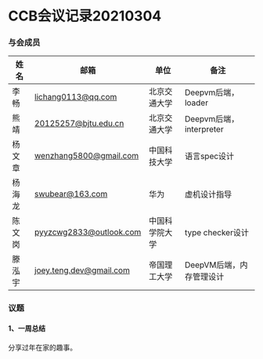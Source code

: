 # CCB会议记录20210304

### 与会成员

| 姓名   | 邮箱                                                    | 单位           | 备注                     |
| ------ | ------------------------------------------------------- | -------------- | ------------------------ |
| 李畅   | lichang0113@qq.com                                      | 北京交通大学   | Deepvm后端，loader       |
| 熊靖   | 20125257@bjtu.edu.cn                                    | 北京交通大学   | Deepvm后端，interpreter  |
| 杨文章 | [wenzhang5800@gmail.com](mailto:wenzhang5800@gmail.com) | 中国科技大学   | 语言spec设计             |
| 杨海龙 | [swubear@163.com](mailto:swubear@163.com)               | 华为           | 虚机设计指导             |
| 陈文岗 | pyyzcwg2833@outlook.com                                 | 中国科学院大学 | type checker设计         |
| 滕泓宇 | joey.teng.dev@gmail.com                                 | 帝国理工大学   | DeepVM后端，内存管理设计 |



### 议题

#### 1、一周总结

分享过年在家的趣事。
